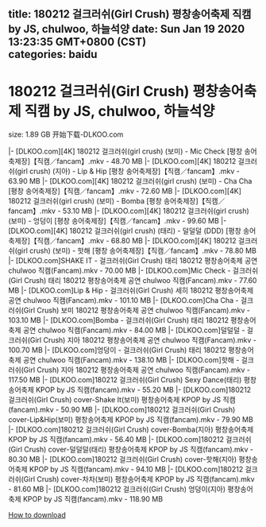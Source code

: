 
title: 180212 걸크러쉬(Girl Crush) 평창송어축제 직캠 by JS, chulwoo, 하늘석양
date: Sun Jan 19 2020 13:23:35 GMT+0800 (CST)    
categories: baidu
---

# 180212 걸크러쉬(Girl Crush) 평창송어축제 직캠 by JS, chulwoo, 하늘석양
size: 1.89 GB
 开始下载-DLKOO.com
 
|- [DLKOO.com][4K] 180212 걸크러쉬(girl crush) (보미) - Mic Check [평창 송어축제장]【직캠／fancam】.mkv - 48.70 MB
|- [DLKOO.com][4K] 180212 걸크러쉬(girl crush) (지아) - Lip & Hip [평창 송어축제장]【직캠／fancam】.mkv - 63.90 MB
|- [DLKOO.com][4K] 180212 걸크러쉬(girl crush) (보미) - Cha Cha [평창 송어축제장]【직캠／fancam】.mkv - 72.60 MB
|- [DLKOO.com][4K] 180212 걸크러쉬(girl crush) (보미) - Bomba [평창 송어축제장]【직캠／fancam】.mkv - 53.10 MB
|- [DLKOO.com][4K] 180212 걸크러쉬(girl crush) (보미) - 엉덩이 [평창 송어축제장]【직캠／fancam】.mkv - 99.60 MB
|- [DLKOO.com][4K] 180212 걸크러쉬(girl crush) (태리) - 덜덜덜 (DDD) [평창 송어축제장]【직캠／fancam】.mkv - 68.80 MB
|- [DLKOO.com][4K] 180212 걸크러쉬(girl crush) (보미) - 핫해 [평창 송어축제장]【직캠／fancam】.mkv - 78.80 MB
|- [DLKOO.com]SHAKE IT - 걸크러쉬(Girl Crush) 태리 180212 평창송어축제 공연 chulwoo 직캠(Fancam).mkv - 70.00 MB
|- [DLKOO.com]Mic Check - 걸크러쉬(Girl Crush) 태리 180212 평창송어축제 공연 chulwoo 직캠(Fancam).mkv - 77.60 MB
|- [DLKOO.com]Lip & Hip - 걸크러쉬(Girl Crush) 세히 180212 평창송어축제 공연 chulwoo 직캠(Fancam).mkv - 101.10 MB
|- [DLKOO.com]Cha Cha - 걸크러쉬(Girl Crush) 보미 180212 평창송어축제 공연 chulwoo 직캠(Fancam).mkv - 103.10 MB
|- [DLKOO.com]Bomba - 걸크러쉬(Girl Crush) 태리 180212 평창송어축제 공연 chulwoo 직캠(Fancam).mkv - 84.00 MB
|- [DLKOO.com]덜덜덜 - 걸크러쉬(Girl Crush) 지아 180212 평창송어축제 공연 chulwoo 직캠(Fancam).mkv - 100.70 MB
|- [DLKOO.com]엉덩이 - 걸크러쉬(Girl Crush) 태리 180212 평창송어축제 공연 chulwoo 직캠(Fancam).mkv - 138.10 MB
|- [DLKOO.com]핫해 - 걸크러쉬(Girl Crush) 지아 180212 평창송어축제 공연 chulwoo 직캠(Fancam).mkv - 117.50 MB
|- [DLKOO.com]180212 걸크러쉬(Girl Crush) Sexy Dance(태리) 평창송어축제 KPOP by JS 직캠(fancam).mkv - 55.20 MB
|- [DLKOO.com]180212 걸크러쉬(Girl Crush) cover-Shake It(보미) 평창송어축제 KPOP by JS 직캠(fancam).mkv - 50.90 MB
|- [DLKOO.com]180212 걸크러쉬(Girl Crush) cover-Lip&Hip(보미) 평창송어축제 KPOP by JS 직캠(fancam).mkv - 79.90 MB
|- [DLKOO.com]180212 걸크러쉬(Girl Crush) cover-Bomba(지아) 평창송어축제 KPOP by JS 직캠(fancam).mkv - 56.40 MB
|- [DLKOO.com]180212 걸크러쉬(Girl Crush) cover-덜덜덜(태리) 평창송어축제 KPOP by JS 직캠(fancam).mkv - 80.30 MB
|- [DLKOO.com]180212 걸크러쉬(Girl Crush) cover-핫해(지아) 평창송어축제 KPOP by JS 직캠(fancam).mkv - 94.10 MB
|- [DLKOO.com]180212 걸크러쉬(Girl Crush) cover-차차(보미) 평창송어축제 KPOP by JS 직캠(fancam).mkv - 81.60 MB
|- [DLKOO.com]180212 걸크러쉬(Girl Crush) 엉덩이(지아) 평창송어축제 KPOP by JS 직캠(fancam).mkv - 118.90 MB

[How to download](https://bpcam.bemobtrk.com/go/2ceec3aa-1ca2-46d6-b9ff-aaa5c184517c?jno=100)